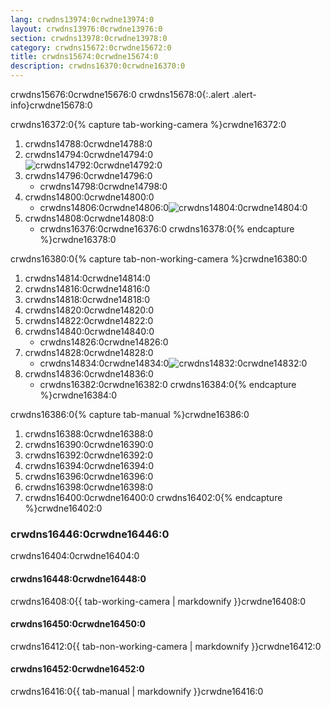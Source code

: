 ```yaml
---
lang: crwdns13974:0crwdne13974:0
layout: crwdns13976:0crwdne13976:0
section: crwdns13978:0crwdne13978:0
category: crwdns15672:0crwdne15672:0
title: crwdns15674:0crwdne15674:0
description: crwdns16370:0crwdne16370:0
---
```


crwdns15676:0crwdne15676:0
crwdns15678:0{:.alert .alert-info}crwdne15678:0

crwdns16372:0{% capture tab-working-camera %}crwdne16372:0
1. crwdns14788:0crwdne14788:0
1. crwdns14794:0crwdne14794:0<br> ![crwdns14792:0crwdne14792:0](crwdns14790:0crwdne14790:0)
1. crwdns14796:0crwdne14796:0
   - crwdns14798:0crwdne14798:0
1. crwdns14800:0crwdne14800:0
   - crwdns14806:0crwdne14806:0![crwdns14804:0crwdne14804:0](crwdns14802:0crwdne14802:0)
1. crwdns14808:0crwdne14808:0
   - crwdns16376:0crwdne16376:0
crwdns16378:0{% endcapture %}crwdne16378:0

crwdns16380:0{% capture tab-non-working-camera %}crwdne16380:0
1. crwdns14814:0crwdne14814:0
1. crwdns14816:0crwdne14816:0
1. crwdns14818:0crwdne14818:0
1. crwdns14820:0crwdne14820:0
1. crwdns14822:0crwdne14822:0
1. crwdns14840:0crwdne14840:0
   - crwdns14826:0crwdne14826:0
1. crwdns14828:0crwdne14828:0
   - crwdns14834:0crwdne14834:0![crwdns14832:0crwdne14832:0](crwdns14830:0crwdne14830:0)
1. crwdns14836:0crwdne14836:0
   - crwdns16382:0crwdne16382:0
crwdns16384:0{% endcapture %}crwdne16384:0

crwdns16386:0{% capture tab-manual %}crwdne16386:0
1. crwdns16388:0crwdne16388:0
1. crwdns16390:0crwdne16390:0
1. crwdns16392:0crwdne16392:0
1. crwdns16394:0crwdne16394:0
1. crwdns16396:0crwdne16396:0
1. crwdns16398:0crwdne16398:0
1. crwdns16400:0crwdne16400:0
crwdns16402:0{% endcapture %}crwdne16402:0

### crwdns16446:0crwdne16446:0

<div class="tab-container">
   <div class="pb-3">
      crwdns16404:0crwdne16404:0
   </div>
   <div id="tab-working-camera">
      <noscript><h4>crwdns16448:0crwdne16448:0</h4></noscript>
      crwdns16408:0{{ tab-working-camera | markdownify }}crwdne16408:0
   </div>
   <div id="tab-non-working-camera">
      <noscript><h4>crwdns16450:0crwdne16450:0</h4></noscript>
      crwdns16412:0{{ tab-non-working-camera | markdownify }}crwdne16412:0
   </div>
   <div id="tab-manual">
      <noscript><h4>crwdns16452:0crwdne16452:0</h4></noscript>
      crwdns16416:0{{ tab-manual | markdownify }}crwdne16416:0
   </div>
</div>
